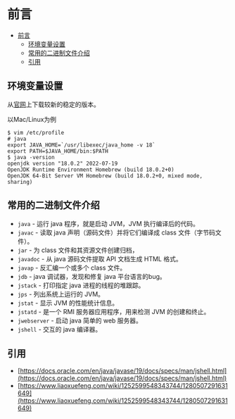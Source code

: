 # 前言
- [前言](#前言)
  - [环境变量设置](#环境变量设置)
  - [常用的二进制文件介绍](#常用的二进制文件介绍)
  - [引用](#引用)

## 环境变量设置
从[官网](https://www.oracle.com/java/technologies/downloads/)上下载较新的稳定的版本。

以Mac/Linux为例
```shell
$ vim /etc/profile
# java
export JAVA_HOME=`/usr/libexec/java_home -v 18`
export PATH=$JAVA_HOME/bin:$PATH
$ java -version
openjdk version "18.0.2" 2022-07-19
OpenJDK Runtime Environment Homebrew (build 18.0.2+0)
OpenJDK 64-Bit Server VM Homebrew (build 18.0.2+0, mixed mode, sharing)
```

## 常用的二进制文件介绍
* `java` - 运行 java 程序，就是启动 JVM，JVM 执行编译后的代码。
* `javac` - 读取 java 声明（源码文件）并将它们编译成 class 文件（字节码文件）。
* `jar` - 为 class 文件和其资源文件创建归档，
* `javadoc` - 从 java 源码文件提取 API 文档生成 HTML 格式。
* `javap` - 反汇编一个或多个 class 文件。
* `jdb` - java 调试器，发现和修复 java 平台语言的bug。
* `jstack` - 打印指定 java 进程的线程的堆跟踪。
* `jps` - 列出系统上运行的 JVM。
* `jstat` - 显示 JVM 的性能统计信息。
* `jstatd` - 是一个 RMI 服务器应用程序，用来检测 JVM 的创建和终止。
* `jwebserver` - 启动 java 简单的 web 服务器。
* `jshell` - 交互的 java 编译器。


## 引用
* [https://docs.oracle.com/en/java/javase/19/docs/specs/man/jshell.html](https://docs.oracle.com/en/java/javase/19/docs/specs/man/jshell.html)
* [https://www.liaoxuefeng.com/wiki/1252599548343744/1280507291631649](https://www.liaoxuefeng.com/wiki/1252599548343744/1280507291631649)
